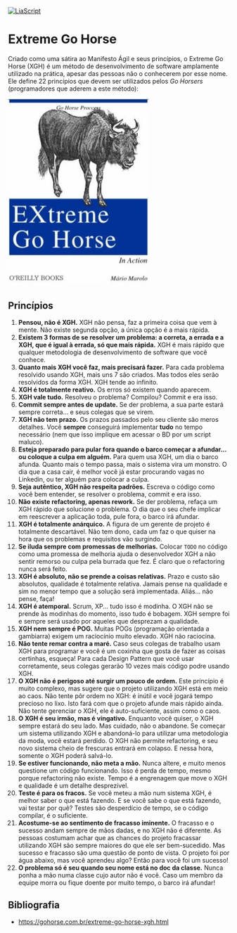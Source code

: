 [![LiaScript](https://raw.githubusercontent.com/LiaScript/LiaScript/master/badges/course.svg)](https://liascript.github.io/course/?https://raw.githubusercontent.com/CTISM-Prof-Henry/softwareEngineering/main/capitulos/EXTREME_GO_HORSE.md#1)

# Extreme Go Horse

Criado como uma sátira ao Manifesto Ágil e seus princípios, o Extreme Go Horse (XGH) é um método de desenvolvimento de
software amplamente utilizado na prática, apesar das pessoas não o conhecerem por esse nome. Ele define 22 princípios
que devem ser utilizados pelos _Go Horsers_ (programadores que aderem a este método):

<img src="../imagens/extreme_go_horse.jpg" alt="capa de livro satírica com o título Extreme Go Horse" width="320px">

## Princípios

1. **Pensou, não é XGH.** XGH não pensa, faz a primeira coisa que vem à mente. Não existe segunda opção, a única opção é a mais rápida.
2. **Existem 3 formas de se resolver um problema: a correta, a errada e a XGH, que é igual à errada, só que mais rápida.** XGH é mais rápido que qualquer metodologia de desenvolvimento de software que você conhece.
3. **Quanto mais XGH você faz, mais precisará fazer.** Para cada problema resolvido usando XGH, mais uns 7 são criados. Mas todos eles serão resolvidos da forma XGH. XGH tende
ao infinito.
4. **XGH é totalmente reativo.** Os erros só existem quando aparecem.
5. **XGH vale tudo.** Resolveu o problema? Compilou? Commit e era isso.
6. **Commit sempre antes de update.** Se der problema, a sua parte estará sempre correta... e seus colegas que se virem.
7. **XGH não tem prazo.** Os prazos passados pelo seu cliente são meros detalhes. Você **sempre** conseguirá implementar **tudo** no tempo 
necessário (nem que isso implique em acessar o BD por um script maluco).
8. **Esteja preparado para pular fora quando o barco começar a afundar... ou coloque a culpa em alguém.** Para quem usa XGH, um dia o barco afunda. Quanto mais o tempo passa, mais o sistema vira um monstro. O dia que a casa
cair, é melhor você já estar procurando vagas no Linkedin, ou ter alguém para colocar a culpa.
9. **Seja autêntico, XGH não respeita padrões.** Escreva o código como você bem entender, se resolver o problema, commit e era isso.
10. **Não existe refactoring, apenas rework.** Se der problema, refaça um XGH rápido que solucione o problema. O dia que o seu chefe implicar em reescrever a 
aplicação toda, pule fora, o barco irá afundar.
11. **XGH é totalmente anárquico.** A figura de um gerente de projeto é totalmente descartável. Não tem dono, cada um faz o que quiser na hora que os
problemas e requisitos vão surgindo.
12. **Se iluda sempre com promessas de melhorias.** Colocar `TODO` no código como uma promessa de melhoria ajuda o desenvolvedor XGH a não sentir remorso ou culpa 
pela burrada que fez. É claro que o refactoring nunca será feito.
13. **XGH é absoluto, não se prende a coisas relativas.** Prazo e custo são absolutos, qualidade é totalmente relativa. Jamais pense na qualidade e sim no menor tempo que a
solução será implementada. Aliás... não pense, faça!
14. **XGH é atemporal.** Scrum, XP... tudo isso é modinha. O XGH não se prende às modinhas do momento, isso tudo é bobagem. XGH sempre foi e
sempre será usado por aqueles que desprezam a qualidade.
15. **XGH nem sempre é POG.** Muitas POGs (programação orientada a gambiarra) exigem um raciocínio muito elevado. XGH não raciocina.
16. **Não tente remar contra a maré.** Caso seus colegas de trabalho usam XGH para programar e você é um coxinha que gosta de fazer as coisas certinhas,
esqueça! Para cada Design Pattern que você usar corretamente, seus colegas gerarão 10 vezes mais código podre usando XGH.
17. **O XGH não é perigoso até surgir um pouco de ordem.** Este princípio é muito complexo, mas sugere que o projeto utilizando XGH está em meio ao caos. Não tente pôr ordem no 
XGH: é inútil e você jogará tempo precioso no lixo. Isto fará com que o projeto afunde mais rápido ainda. Não tente 
gerenciar o XGH, ele é auto-suficiente, assim como o caos.
18. **O XGH é seu irmão, mas é vingativo.** Enquanto você quiser, o XGH sempre estará do seu lado. Mas cuidado, não o abandone. Se começar um sistema utilizando XGH
e abandoná-lo para utilizar uma metodologia da moda, você estará perdido. O XGH não permite refactoring, e seu novo 
sistema cheio de frescuras entrará em colapso. E nessa hora, somente o XGH poderá salvá-lo.
19. **Se estiver funcionando, não meta a mão.** Nunca altere, e muito menos questione um código funcionando. Isso é perda de tempo, mesmo porque refactoring não
existe. Tempo é a engrenagem que move o XGH e qualidade é um detalhe desprezível.
20. **Teste é para os fracos.** Se você meteu a mão num sistema XGH, é melhor saber o que está fazendo. E se você sabe o que está fazendo, vai testar
por quê? Testes são desperdício de tempo, se o código compilar, é o suficiente.
21. **Acostume-se ao sentimento de fracasso iminente.** O fracasso e o sucesso andam sempre de mãos dadas, e no XGH não é diferente. As pessoas costumam achar que as chances do
projeto fracassar utilizando XGH são sempre maiores do que ele ser bem-sucedido. Mas sucesso e fracasso são uma questão
de ponto de vista. O projeto foi por água abaixo, mas você aprendeu algo? Então para você foi um sucesso!
22. **O problema só é seu quando seu nome está no doc da classe.** Nunca ponha a mão numa classe cujo autor não é você. Caso um membro da equipe morra ou fique doente por muito tempo, o
barco irá afundar! 

## Bibliografia

* https://gohorse.com.br/extreme-go-horse-xgh.html
